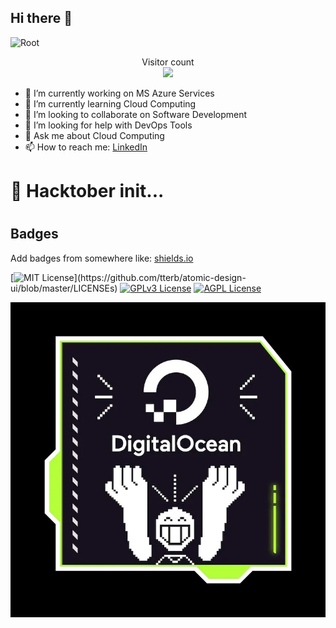 ## Hi there 👋

<img src="https://media-exp1.licdn.com/dms/image/C5616AQFs-3P6s5h12g/profile-displaybackgroundimage-shrink_350_1400/0/1643285422279?e=2147483647&v=beta&t=LnZjWTcKtR9h2PTWm4-qaY7WsPWVl_B79_BJkE1Pnm8" alt="Root">

<p align="center"> 
  Visitor count<br>
  <img src="https://profile-counter.glitch.me/Arslaan-Thanedar/count.svg" />
</p>


<!-- a ✨ _special_ ✨ repository because its `README.md` (this file) appears on your GitHub profile.

Here are some ideas to get you started: -->

- 🔭 I’m currently working on MS Azure Services
- 🌱 I’m currently learning Cloud Computing
- 👯 I’m looking to collaborate on Software Development
- 🤔 I’m looking for help with DevOps Tools
- 💬 Ask me about Cloud Computing
- 📫 How to reach me: [LinkedIn](https://www.linkedin.com/in/arslaan-thanedar-59553921b/)
<!-- - 😄 Pronouns: ... -->
<!-- - ⚡ Fun fact:  -->



#
# 🚀 Hacktober init...
#



## Badges

Add badges from somewhere like: [shields.io](https://shields.io/)

[![MIT License](https://img.shields.io/apm/l/atomic-design-ui.svg?)](https://github.com/tterb/atomic-design-ui/blob/master/LICENSEs)
[![GPLv3 License](https://img.shields.io/badge/License-GPL%20v3-yellow.svg)](https://opensource.org/licenses/)
[![AGPL License](https://img.shields.io/badge/license-AGPL-blue.svg)](http://www.gnu.org/licenses/agpl-3.0)



![App Screenshot](Hacktober.jpeg)
